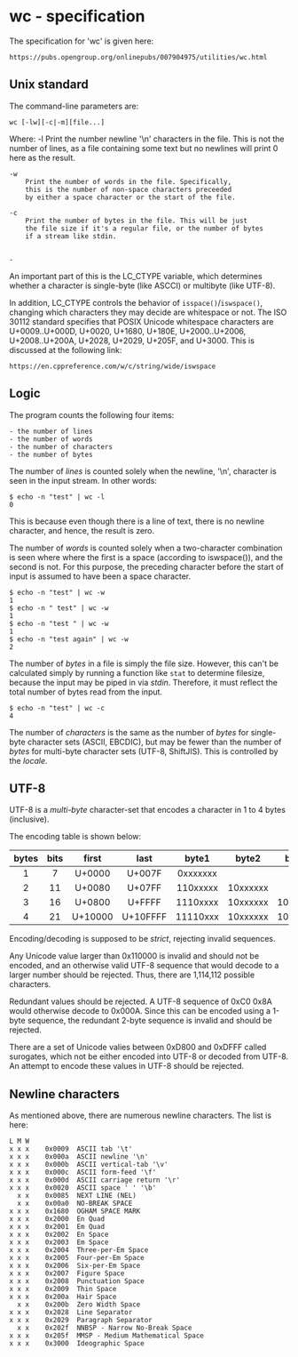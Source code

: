 wc - specification
===

The specification for 'wc' is given here:

    https://pubs.opengroup.org/onlinepubs/007904975/utilities/wc.html


Unix standard
---

The command-line parameters are:

    wc [-lw][-c|-m][file...]

Where:
    -l 
        Print the number newline '\n' characters in the file.
        This is not the number of lines, as a file containing some
        text but no newlines will print 0 here as the result.

    -w
        Print the number of words in the file. Specifically,
        this is the number of non-space characters preceeded
        by either a space character or the start of the file.

    -c
        Print the number of bytes in the file. This will be just
        the file size if it's a regular file, or the number of bytes
        if a stream like stdin.


    -

An important part of this is the LC_CTYPE variable, which determines
whether a character is single-byte (like ASCCI) or multibyte (like UTF-8).

In addition, LC_CTYPE controls the behavior of `isspace()`/`iswspace()`,
changing which characters they may decide are whitespace or not. The
ISO 30112 standard specifies that POSIX Unicode whitespace characters
are U+0009..U+000D, U+0020, U+1680, U+180E, U+2000..U+2006, 
U+2008..U+200A, U+2028, U+2029, U+205F, and U+3000. This is discussed
at the following link:

    https://en.cppreference.com/w/c/string/wide/iswspace

Logic
---

The program counts the following four items:

    - the number of lines
    - the number of words
    - the number of characters
    - the number of bytes

The number of *lines* is counted solely when the newline, '\n',
character is seen in the input stream. In other words:

    $ echo -n "test" | wc -l
    0

This is because even though there is a line of text, there is no 
newline character, and hence, the result is zero.

The number of *words* is counted solely when a two-character combination
is seen where where the first is a space (according to iswspace()), and
the second is not. For this purpose, the preceding character before
the start of input is assumed to have been a space character.

    $ echo -n "test" | wc -w
    1
    $ echo -n " test" | wc -w
    1
    $ echo -n "test " | wc -w
    1
    $ echo -n "test again" | wc -w
    2

The number of *bytes* in a file is simply the file size. However, this
can't be calculated simply by running a function like `stat` to determine
filesize, because the input may be piped in via *stdin*. Therefore, it
must reflect the total number of bytes read from the input.

    $ echo -n "test" | wc -c
    4

The number of *characters* is the same as the number of *bytes* for
single-byte character sets (ASCII, EBCDIC), but may be fewer than the
number of *bytes* for multi-byte character sets (UTF-8, ShiftJIS).
This is controlled by the *locale*.


UTF-8
--

UTF-8 is a *multi-byte* character-set that encodes a character in
1 to 4 bytes (inclusive).

The encoding table is shown below:

| bytes | bits |  first  |   last   |   byte1  |   byte2  |   byte3  |   byte4  |
|:-----:|:----:|:-------:|:--------:|:--------:|:--------:|:--------:|:--------:|
|   1   |    7 |  U+0000 |   U+007F | 0xxxxxxx |          |          |          |
|   2   |   11 |  U+0080 |   U+07FF | 110xxxxx | 10xxxxxx |          |          |
|   3   |   16 |  U+0800 |   U+FFFF | 1110xxxx | 10xxxxxx | 10xxxxxx |          |
|   4   |   21 | U+10000 | U+10FFFF | 11110xxx | 10xxxxxx | 10xxxxxx | 10xxxxxx |

Encoding/decoding is supposed to be *strict*, rejecting invalid sequences.

Any Unicode value larger than 0x110000 is invalid and should not be encoded,
and an otherwise valid UTF-8 sequence that would decode to a larger number
should be rejected. Thus, there are 1,114,112 possible characters.

Redundant values should be rejected. A UTF-8 sequence of 0xC0 0x8A would otherwise
decode to 0x000A. Since this can be encoded using a 1-byte sequence, the 
redundant 2-byte sequence is invalid and should be rejected.

There are a set of Unicode valies between 0xD800 and 0xDFFF called surogates,
which not be either encoded into UTF-8 or decoded from UTF-8. An attempt to
encode these values in UTF-8 should be rejected.


Newline characters
--

As mentioned above, there are numerous newline characters. The list
is here:

    L M W 
    x x x    0x0009  ASCII tab '\t'
    x x x    0x000a  ASCII newline '\n'
    x x x    0x000b  ASCII vertical-tab '\v'
    x x x    0x000c  ASCII form-feed '\f'
    x x x    0x000d  ASCII carriage return '\r'
    x x x    0x0020  ASCII space ' ' '\b'
      x x    0x0085  NEXT LINE (NEL)
      x x    0x00a0  NO-BREAK SPACE
    x x x    0x1680  OGHAM SPACE MARK
    x x x    0x2000  En Quad
    x x x    0x2001  Em Quad
    x x x    0x2002  En Space
    x x x    0x2003  Em Space
    x x x    0x2004  Three-per-Em Space
    x x x    0x2005  Four-per-Em Space
    x x x    0x2006  Six-per-Em Space
    x x x    0x2007  Figure Space
    x x x    0x2008  Punctuation Space
    x x x    0x2009  Thin Space
    x x x    0x200a  Hair Space
      x x    0x200b  Zero Width Space  
    x x x    0x2028  Line Separator
    x x x    0x2029  Paragraph Separator
      x x    0x202f  NNBSP - Narrow No-Break Space
    x x x    0x205f  MMSP - Medium Mathematical Space
    x x x    0x3000  Ideographic Space



